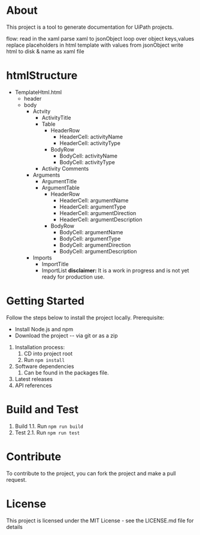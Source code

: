 # About
This project is a tool to generate documentation for UiPath projects. 

flow: 
read in the xaml
parse xaml to jsonObject
loop over object keys,values
replace placeholders in html template with values from jsonObject
write html to disk & name as xaml file


# htmlStructure
- TemplateHtml.html
    - header
    - body
        - Actvity
            - ActivityTitle
            - Table
                - HeaderRow
                    - HeaderCell: activityName
                    - HeaderCell: activityType
                - BodyRow
                    - BodyCell: activityName
                    - BodyCell: activityType
            - Activity Comments
        - Arguments
            - ArgumentTitle
            - ArgumentTable
                - HeaderRow
                    - HeaderCell: argumentName
                    - HeaderCell: argumentType
                    - HeaderCell: argumentDirection
                    - HeaderCell: argumentDescription
                - BodyRow
                    - BodyCell: argumentName
                    - BodyCell: argumentType
                    - BodyCell: argumentDirection
                    - BodyCell: argumentDescription
        - Imports
            - ImportTitle
            - ImportList
**disclaimer:**
It is a work in progress and is not yet ready for production use.

# Getting Started
Follow the steps below to install the project locally.
Prerequisite:
- Install Node.js and npm
- Download the project
-- via git or as a zip


1.	Installation process:
    1. CD into project root
    1. Run `npm install`
2.	Software dependencies
    1. Can be found in the packages file.
3.	Latest releases
4.	API references

# Build and Test
1. Build
1.1. Run `npm run build`
2. Test
2.1. Run `npm run test`

# Contribute
To contribute to the project, you can fork the project and make a pull request.

# License
This project is licensed under the MIT License - see the LICENSE.md file for details